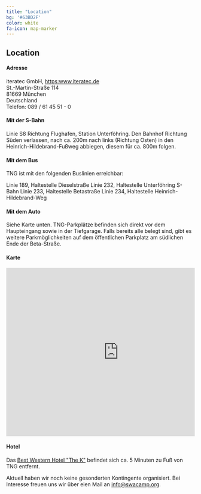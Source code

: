 ```yaml
---
title: "Location"
bg: '#63BD2F'
color: white
fa-icon: map-marker
---
```


## Location

#### Adresse

<p>iteratec GmbH, <a href="https:www.iteratec.de">https:www.iteratec.de</a><br/>
St.-Martin-Straße 114<br/>
81669 München <br/>
Deutschland<br/>
Telefon: 089 / 61 45 51 - 0
<p>


#### Mit der S-Bahn

Linie S8 Richtung Flughafen, Station Unterföhring.
Den Bahnhof Richtung Süden verlassen, nach ca. 200m nach links (Richtung Osten) in den Heinrich-Hildebrand-Fußweg abbiegen, diesem für ca. 800m folgen.


#### Mit dem Bus

TNG ist mit den folgenden Buslinien erreichbar:

Linie 189, Haltestelle Dieselstraße
Linie 232, Haltestelle Unterföhring S-Bahn
Linie 233, Haltestelle Betastraße
Linie 234, Haltestelle Heinrich-Hildebrand-Weg


#### Mit dem Auto

Siehe Karte unten. TNG-Parkplätze befinden sich direkt vor dem Haupteingang sowie in der Tiefgarage. Falls bereits alle belegt sind, gibt es weitere Parkmöglichkeiten auf dem öffentlichen Parkplatz am südlichen Ende der Beta-Straße.


#### Karte

<div style="overflow:hidden">
<iframe  src="https://www.google.com/maps/embed?pb=!1m18!1m12!1m3!1d2660.0598112052485!2d11.652588151496799!3d48.18619907912538!2m3!1f0!2f0!3f0!3m2!1i1024!2i768!4f13.1!3m3!1m2!1s0x479e74c74cfca785%3A0xb774bd7390f72580!2sTNG+Technology+Consulting+GmbH!5e0!3m2!1sde!2sde!4v1487967991164" width="600" height="450" frameborder="0" style="border:0;display:block;margin:0 auto;" allowfullscreen></iframe>
</div>


#### Hotel

Das <a href="http://www.hotel-the-k.de">Best Western Hotel "The K"</a> befindet sich ca. 5 Minuten zu Fuß von TNG entfernt.

Aktuell haben wir noch keine gesonderten Kontingente organisiert. Bei Interesse freuen uns wir über eien Mail an <a href="mailto:info@swacamp.org">info@swacamp.org<a>.
